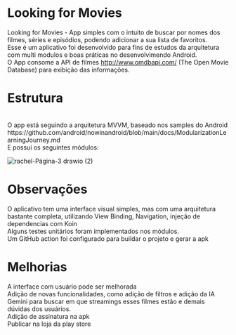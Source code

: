 # Looking for Movies

Looking for Movies - App simples com o intuito de buscar por nomes dos filmes, séries e episódios, podendo adicionar a sua lista de favoritos.<br>
Esse é um aplicativo foi desenvolvido para fins de estudos da arquitetura com multi modulos e boas práticas no desenvolvimendo Android.<br> 
O App consome a API de filmes http://www.omdbapi.com/ (The Open Movie Database) para exibição das informações.

<h1>Estrutura</h1> <br>
O app está seguindo a arquitetura MVVM, baseado nos samples do Android https://github.com/android/nowinandroid/blob/main/docs/ModularizationLearningJourney.md<br> 
E possui os seguintes módulos:<br>

![rachel-Página-3 drawio (2)](https://github.com/rachellimaa/looking-for-movies/assets/11683116/75ca5d09-fb4d-4338-bd33-5a11f5ea4306) 

<h1>Observações</h1>
O aplicativo tem uma interface visual simples, mas com uma arquitetura bastante completa, utilizando View Binding, Navigation, injeção de dependencias com Koin<br>
Alguns testes unitários foram implementados nos módulos.<br>
Um GitHub action foi configurado para buildar o projeto e gerar a apk<br>

<h1>Melhorias</h1> 
A interface com usuário pode ser melhorada<br>
Adição de novas funcionalidades, como adição de filtros e adição da IA Gemini para buscar em que streamings esses filmes estão e demais dúvidas dos usuários.<br>  
Adição de assinatura na apk <br>
Publicar na loja da play store
